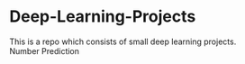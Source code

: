 # Deep-Learning-Projects  

This is a repo which consists of small deep learning projects.  
Number Prediction
